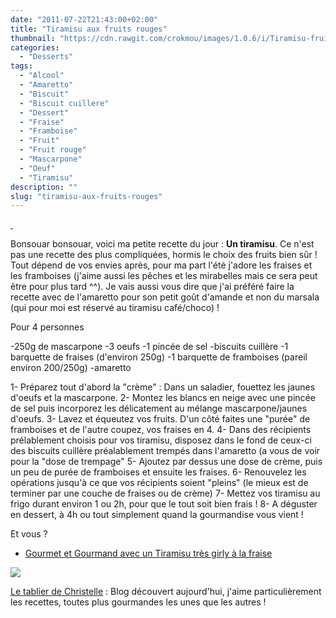 ```yaml
---
date: "2011-07-22T21:43:00+02:00"
title: "Tiramisu aux fruits rouges"
thumbnail: "https://cdn.rawgit.com/crokmou/images/1.0.6/i/Tiramisu-fruits.jpg"
categories:
  - "Desserts"
tags:
  - "Alcool"
  - "Amaretto"
  - "Biscuit"
  - "Biscuit cuillere"
  - "Dessert"
  - "Fraise"
  - "Framboise"
  - "Fruit"
  - "Fruit rouge"
  - "Mascarpone"
  - "Oeuf"
  - "Tiramisu"
description: ""
slug: "tiramisu-aux-fruits-rouges"
---
```


[ ](http://3.bp.blogspot.com/-Ms2I3yeRySQ/TinehVrhTJI/AAAAAAAAAb8/i6Uwc4c4GBg/s1600/IMG_2922.jpg)

Bonsouar bonsouar, voici ma petite recette du jour : **Un tiramisu**. Ce n'est pas une recette des plus compliquées, hormis le choix des fruits bien sûr ! Tout dépend de vos envies après, pour ma part l'été j'adore les fraises et les framboises (j'aime aussi les pêches et les mirabelles mais ce sera peut être pour plus tard ^^). Je vais aussi vous dire que j'ai préféré faire la recette avec de l'amaretto pour son petit goût d'amande et non du marsala (qui pour moi est réservé au tiramisu café/choco) !

Pour 4 personnes

-250g de mascarpone -3 oeufs -1 pincée de sel -biscuits cuillère -1 barquette de fraises (d'environ 250g) -1 barquette de framboises (pareil environ 200/250g) -amaretto

1- Préparez tout d'abord la "crème" : Dans un saladier, fouettez les jaunes d'oeufs et la mascarpone. 2- Montez les blancs en neige avec une pincée de sel puis incorporez les délicatement au mélange mascarpone/jaunes d'oeufs. 3- Lavez et équeutez vos fruits. D'un côté faites une "purée" de framboises et de l'autre coupez, vos fraises en 4. 4- Dans des récipients prélablement choisis pour vos tiramisu, disposez dans le fond de ceux-ci des biscuits cuillère préalablement trempés dans l'amaretto (a vous de voir pour la "dose de trempage" 5- Ajoutez par dessus une dose de crème, puis un peu de purée de framboises et ensuite les fraises. 6- Renouvelez les opérations jusqu'à ce que vos récipients soient "pleins" (le mieux est de terminer par une couche de fraises ou de crème) 7- Mettez vos tiramisu au frigo durant environ 1 ou 2h, pour que le tout soit bien frais ! 8- A déguster en dessert, à 4h ou tout simplement quand la gourmandise vous vient !

Et vous ?

- [Gourmet et Gourmand avec un Tiramisu très girly à la fraise](http://www.gourmetetgourmand.com/tiramisus-tres-girly-a-la-fraise/)

[![](http://3.bp.blogspot.com/-vRubvqF-LE4/TiwhtTwr0DI/AAAAAAAAAcY/34HYnbzI4Hg/s1600/789107881_1_15_V3bwVZzq.gif)](http://3.bp.blogspot.com/-vRubvqF-LE4/TiwhtTwr0DI/AAAAAAAAAcY/34HYnbzI4Hg/s1600/789107881_1_15_V3bwVZzq.gif)

[Le tablier de Christelle](http://letablierdechristelle.com/) : Blog découvert aujourd'hui, j'aime particulièrement les recettes, toutes plus gourmandes les unes que les autres ! 

